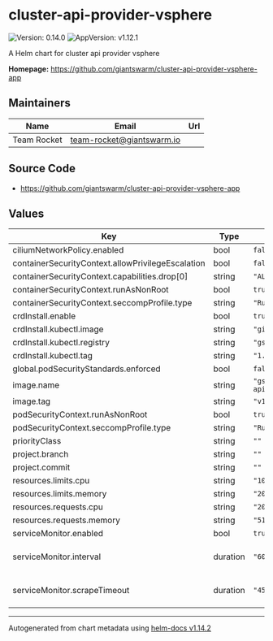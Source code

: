 # cluster-api-provider-vsphere

![Version: 0.14.0](https://img.shields.io/badge/Version-0.14.0-informational?style=flat-square) ![AppVersion: v1.12.1](https://img.shields.io/badge/AppVersion-v1.12.1-informational?style=flat-square)

A Helm chart for cluster api provider vsphere

**Homepage:** <https://github.com/giantswarm/cluster-api-provider-vsphere-app>

## Maintainers

| Name | Email | Url |
| ---- | ------ | --- |
| Team Rocket | <team-rocket@giantswarm.io> |  |

## Source Code

* <https://github.com/giantswarm/cluster-api-provider-vsphere-app>

## Values

| Key | Type | Default | Description |
|-----|------|---------|-------------|
| ciliumNetworkPolicy.enabled | bool | `false` |  |
| containerSecurityContext.allowPrivilegeEscalation | bool | `false` |  |
| containerSecurityContext.capabilities.drop[0] | string | `"ALL"` |  |
| containerSecurityContext.runAsNonRoot | bool | `true` |  |
| containerSecurityContext.seccompProfile.type | string | `"RuntimeDefault"` |  |
| crdInstall.enable | bool | `true` |  |
| crdInstall.kubectl.image | string | `"giantswarm/kubectl"` |  |
| crdInstall.kubectl.registry | string | `"gsoci.azurecr.io"` |  |
| crdInstall.kubectl.tag | string | `"1.31.4"` |  |
| global.podSecurityStandards.enforced | bool | `false` |  |
| image.name | string | `"gsoci.azurecr.io/giantswarm/cluster-api-vsphere-controller"` |  |
| image.tag | string | `"v1.12.1"` |  |
| podSecurityContext.runAsNonRoot | bool | `true` |  |
| podSecurityContext.seccompProfile.type | string | `"RuntimeDefault"` |  |
| priorityClass | string | `""` |  |
| project.branch | string | `""` |  |
| project.commit | string | `""` |  |
| resources.limits.cpu | string | `"1000m"` |  |
| resources.limits.memory | string | `"2048Mi"` |  |
| resources.requests.cpu | string | `"200m"` |  |
| resources.requests.memory | string | `"512Mi"` |  |
| serviceMonitor.enabled | bool | `true` |  |
| serviceMonitor.interval | duration | `"60s"` | Prometheus scrape interval. |
| serviceMonitor.scrapeTimeout | duration | `"45s"` | Prometheus scrape timeout. |

----------------------------------------------
Autogenerated from chart metadata using [helm-docs v1.14.2](https://github.com/norwoodj/helm-docs/releases/v1.14.2)
